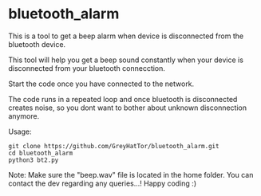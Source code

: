 # bluetooth_alarm
This is a tool to get a beep alarm when device is disconnected from the bluetooth device.

This tool will help you get a beep sound constantly when your device is disconnected from your bluetooth connecction.

Start the code once you have connected to the network.

The code runs in a repeated loop and once bluetooth is disconnected creates noise, so you dont want to bother about unknown disconnection anymore.

Usage:
  ```
  git clone https://github.com/GreyHatTor/bluetooth_alarm.git
  cd bluetooth_alarm
  python3 bt2.py
  ```
  Note: Make sure the "beep.wav" file is located in the home folder.
  You can contact the dev regarding any queries...! Happy coding :)
